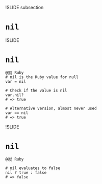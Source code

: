 !SLIDE subsection
# `nil`


!SLIDE
# `nil`

    @@@ Ruby
    # nil is the Ruby value for null
    var = nil
    
    # Check if the value is nil
    var.nil?
    # => true
    
    # Alternative version, almost never used
    var == nil
    # => true


!SLIDE
# `nil`

    @@@ Ruby
    
    # nil evaluates to false
    nil ? true : false
    # => false
